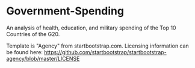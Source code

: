 # Government-Spending
An analysis of health, education, and military spending of the Top 10 Countries of the G20.

Template is "Agency" from startbootstrap.com. Licensing information can be found here: https://github.com/startbootstrap/startbootstrap-agency/blob/master/LICENSE
